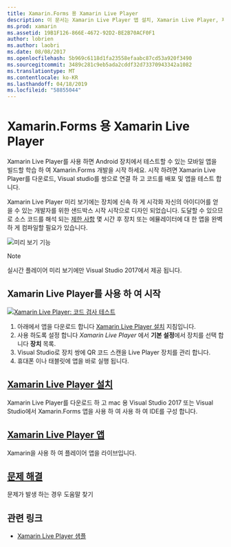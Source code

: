 ```yaml
---
title: Xamarin.Forms 용 Xamarin Live Player
description: 이 문서는 Xamarin Live Player 앱 설치, Xamarin Live Player, 제한 사항, 사용 하는 예제를 설명 하 고 문제를 해결 한 Xamarin.Forms 용 Xamarin Live Player를 설명 합니다.
ms.prod: xamarin
ms.assetid: 19B1F126-866E-4672-92D2-BE2B70ACF0F1
author: lobrien
ms.author: laobri
ms.date: 08/08/2017
ms.openlocfilehash: 5b969c6118d1fa23558efaabc87cd53a920f3490
ms.sourcegitcommit: 3489c281c9eb5ada2cddf32d73370943342a1082
ms.translationtype: MT
ms.contentlocale: ko-KR
ms.lasthandoff: 04/18/2019
ms.locfileid: "58855044"
---
```

# <a name="xamarin-live-player-for-xamarinforms"></a>Xamarin.Forms 용 Xamarin Live Player

Xamarin Live Player를 사용 하면 Android 장치에서 테스트할 수 있는 모바일 앱을 빌드할 학습 하 여 Xamarin.Forms 개발을 시작 하세요. 시작 하려면 Xamarin Live Player를 다운로드, Visual studio를 쌍으로 연결 하 고 코드를 배포 및 앱을 테스트 합니다.

Xamarin Live Player 미리 보기에는 장치에 신속 하 게 시각화 자신의 아이디어를 얻을 수 있는 개발자를 위한 샌드박스 시작 시작으로 디자인 되었습니다. 도달할 수 있으므로 소스 코드를 해석 되는 [제한 사항](limitations.md) 몇 시간 후 장치 또는 에뮬레이터에 대 한 앱을 완벽 하 게 컴파일할 필요가 있습니다.

![미리 보기 기능](~/media/shared/preview.png)

> [!NOTE]
> 실시간 플레이어 미리 보기에만 Visual Studio 2017에서 제공 됩니다.

## <a name="get-started-with-xamarin-live-player"></a>Xamarin Live Player를 사용 하 여 시작

[![Xamarin Live Player: 코드 검사 테스트](images/xamarin-live.png)](images/xamarin-live-sml.png#lightbox)

1. 아래에서 앱을 다운로드 합니다 [Xamarin Live Player 설치](install.md) 지침입니다.
2. 사용 하도록 설정 합니다 *Xamarin Live Player* 에서 **기본 설정**에서 장치를 선택 합니다 **장치** 목록.
3. Visual Studio로 장치 쌍에 QR 코드 스캔을 Live Player 장치를 관리 합니다.
4. 휴대폰 이나 태블릿에 앱을 바로 실행 됩니다.

## <a name="xamarin-live-player-setupinstallmd"></a>[Xamarin Live Player 설치](install.md)

Xamarin Live Player를 다운로드 하 고 mac 용 Visual Studio 2017 또는 Visual Studio에서 Xamarin.Forms 앱을 사용 하 여 사용 하 여 IDE를 구성 합니다. 

## <a name="xamarin-live-player-appplayermd"></a>[Xamarin Live Player 앱](player.md)

Xamarin을 사용 하 여 플레이어 앱을 라이브입니다.

## <a name="troubleshootingtroubleshootingmd"></a>[문제 해결](troubleshooting.md)

문제가 발생 하는 경우 도움말 찾기

## <a name="related-links"></a>관련 링크

- [Xamarin Live Player 샘플](https://developer.xamarin.com/samples/xamarin-live-player/all/)
